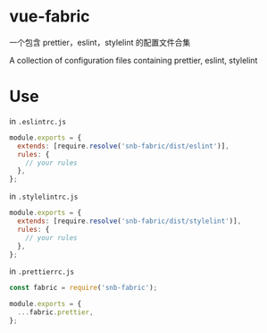 <!-- @format -->

# vue-fabric

一个包含 prettier，eslint，stylelint 的配置文件合集

A collection of configuration files containing prettier, eslint, stylelint

# Use

in `.eslintrc.js`

```js
module.exports = {
  extends: [require.resolve('snb-fabric/dist/eslint')],
  rules: {
    // your rules
  },
};
```

in `.stylelintrc.js`

```js
module.exports = {
  extends: [require.resolve('snb-fabric/dist/stylelint')],
  rules: {
    // your rules
  },
};
```

in `.prettierrc.js`

```js
const fabric = require('snb-fabric');

module.exports = {
  ...fabric.prettier,
};
```
